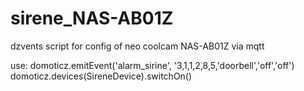 # sirene_NAS-AB01Z
dzvents script for config of neo coolcam NAS-AB01Z via mqtt

use: 
domoticz.emitEvent('alarm_sirine', '3,1,1,2,8,5,'doorbell','off','off')
domoticz.devices(SireneDevice).switchOn()
